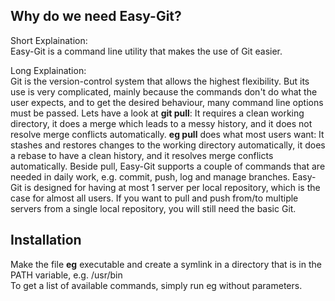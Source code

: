 ## Why do we need Easy-Git?
Short Explaination:  
Easy-Git is a command line utility that makes the use of Git easier.

Long Explaination:  
Git is the version-control system that allows the highest flexibility. But its use is very complicated, mainly because the commands don't do what the user expects,
and to get the desired behaviour, many command line options must be passed. Lets have a look at **git pull**: It requires a clean working directory, it does a merge
which leads to a messy history, and it does not resolve merge conflicts automatically. **eg pull** does what most users want: It stashes and restores changes to the
working directory automatically, it does a rebase to have a clean history, and it resolves merge conflicts automatically. Beside pull, Easy-Git supports a couple of
commands that are needed in daily work, e.g. commit, push, log and manage branches. Easy-Git is designed for having at most 1 server per local repository, which is the
case for almost all users. If you want to pull and push from/to multiple servers from a single local repository, you will still need the basic Git.

## Installation
Make the file **eg** executable and create a symlink in a directory that is in the PATH variable, e.g. /usr/bin  
To get a list of available commands, simply run eg without parameters.
